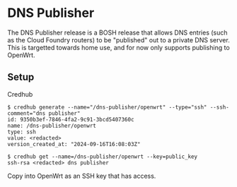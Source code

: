 # DNS Publisher

The DNS Publisher release is a BOSH release that allows DNS entries (such as the Cloud Foundry routers) to be "published" out to a private DNS server. This is targetted towards home use, and for now only supports publishing to OpenWrt.

## Setup

Credhub

```shell
$ credhub generate --name="/dns-publisher/openwrt" --type="ssh" --ssh-comment="dns publisher"
id: 9350b3ef-7846-4fa2-9c91-3bcd5407360c
name: /dns-publisher/openwrt
type: ssh
value: <redacted>
version_created_at: "2024-09-16T16:08:03Z"

$ credhub get --name=/dns-publisher/openwrt --key=public_key
ssh-rsa <redacted> dns publisher
```

Copy into OpenWrt as an SSH key that has access.
